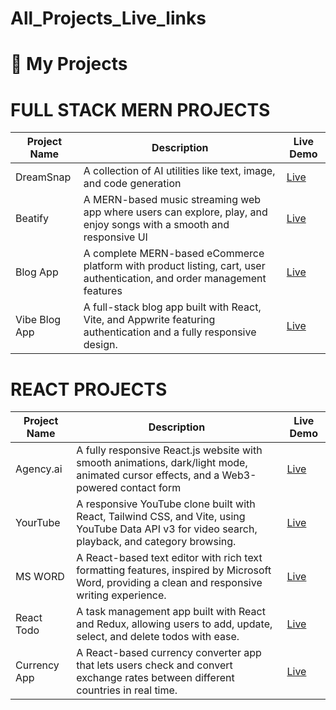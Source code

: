 # All_Projects_Live_links

# 🚀 My Projects

# FULL STACK MERN PROJECTS

| Project Name   | Description | Live Demo |
|----------------|-------------|-----------|
| DreamSnap       | A collection of AI utilities like text, image, and code generation | [Live](https://dream-snap-amber.vercel.app/) |
| Beatify         | A MERN-based music streaming web app where users can explore, play, and enjoy songs with a smooth and responsive UI | [Live](https://beatify-noman-frontend.vercel.app) |
| Blog App        |  A complete MERN-based eCommerce platform with product listing, cart, user authentication, and order management features | [Live](https://full-stack-ecommerce-web-n4wm.vercel.app/) |
| Vibe Blog App   | A full-stack blog app built with React, Vite, and Appwrite featuring authentication  and a fully responsive design. | [Live](https://noman-vibe-blog-app.vercel.app/) |

# REACT PROJECTS

| Project Name   | Description | Live Demo |
|----------------|-------------|-----------|
| Agency.ai      | A fully responsive React.js website with smooth animations, dark/light mode, animated cursor effects, and a Web3-powered contact form | [Live](https://react-agency-noman.vercel.app) |
| YourTube        | A responsive YouTube clone built with React, Tailwind CSS, and Vite, using YouTube Data API v3 for video search, playback, and category browsing.| [Live](https://your-tube-noman.vercel.app) |
| MS WORD   | A React-based text editor with rich text formatting features, inspired by Microsoft Word, providing a clean and responsive writing experience. | [Live](https://game-react-ldwc.vercel.app/) |
 React Todo    |  A task management app built with React and Redux, allowing users to add, update, select, and delete todos with ease. | [Live](https://react-projects-696g.vercel.app/) |
  Currency App    |  A React-based currency converter app that lets users check and convert exchange rates between different countries in real time. | [Live](https://react-projects-brown-phi.vercel.app/) |


